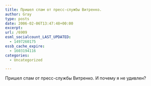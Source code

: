 ```yaml
---
title: Пришел спам от пресс-службы Витренко.
author: Gray
type: posts
date: 2006-02-06T13:47:48+00:00
excerpt:
url: /6909
esml_socialcount_LAST_UPDATED:
  - 1497260175
essb_cache_expire:
  - 1603194116
categories:
  - Uncategorized

---
```








Пришел спам от пресс-службы Витренко. И почему я не удивлен?